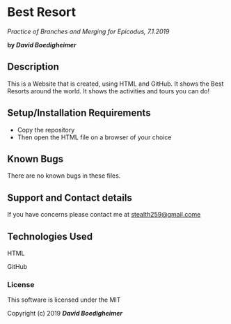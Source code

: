 # Best Resort
_Practice of Branches and Merging for Epicodus, 7.1.2019_

**by _David Boedigheimer_**

## Description
This is a Website that is created, using HTML and GitHub. It shows the Best Resorts around the world. It shows the activities and tours you can do!

## Setup/Installation Requirements
* Copy the repository
* Then open the HTML file on a browser of your choice

## Known Bugs
There are no known bugs in these files.

## Support and Contact details
If you have concerns please contact me at stealth259@gmail.come

## Technologies Used
HTML

GitHub

### License
This software is licensed under the MIT

Copyright (c) 2019 **_David Boedigheimer_**
